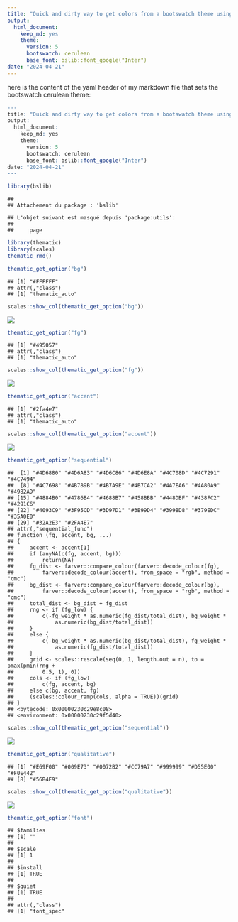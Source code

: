 ```yaml
---
title: "Quick and dirty way to get colors from a bootswatch theme using thematic_rmd and thematic_get_option"
output: 
  html_document:
    keep_md: yes
    theme: 
      version: 5  
      bootswatch: cerulean
      base_font: bslib::font_google("Inter")
date: "2024-04-21"
---
```









here is the content of the yaml header of my markdown file that sets the bootswatch cerulean theme:

```r
---
title: "Quick and dirty way to get colors from a bootswatch theme using thematic_rmd and thematic_get_option"
output: 
  html_document:
    keep_md: yes
    theme: 
      version: 5  
      bootswatch: cerulean
      base_font: bslib::font_google("Inter")
date: "2024-04-21"
---
```



```r
library(bslib)
```

```
## 
## Attachement du package : 'bslib'
```

```
## L'objet suivant est masqué depuis 'package:utils':
## 
##     page
```

```r
library(thematic)
library(scales)
thematic_rmd() 
```


```r
thematic_get_option("bg")
```

```
## [1] "#FFFFFF"
## attr(,"class")
## [1] "thematic_auto"
```


```r
scales::show_col(thematic_get_option("bg"))
```

![](index_files/figure-html/unnamed-chunk-4-1.png)<!-- -->


```r
thematic_get_option("fg")
```

```
## [1] "#495057"
## attr(,"class")
## [1] "thematic_auto"
```



```r
scales::show_col(thematic_get_option("fg"))
```

![](index_files/figure-html/unnamed-chunk-6-1.png)<!-- -->


```r
thematic_get_option("accent")
```

```
## [1] "#2fa4e7"
## attr(,"class")
## [1] "thematic_auto"
```



```r
scales::show_col(thematic_get_option("accent"))
```

![](index_files/figure-html/unnamed-chunk-8-1.png)<!-- -->



```r
thematic_get_option("sequential")
```

```
##  [1] "#4D6880" "#4D6A83" "#4D6C86" "#4D6E8A" "#4C708D" "#4C7291" "#4C7494"
##  [8] "#4C7698" "#4B789B" "#4B7A9E" "#4B7CA2" "#4A7EA6" "#4A80A9" "#4982AD"
## [15] "#4884B0" "#4786B4" "#4688B7" "#458BBB" "#448DBF" "#438FC2" "#4291C6"
## [22] "#4093C9" "#3F95CD" "#3D97D1" "#3B99D4" "#399BD8" "#379EDC" "#35A0E0"
## [29] "#32A2E3" "#2FA4E7"
## attr(,"sequential_func")
## function (fg, accent, bg, ...) 
## {
##     accent <- accent[1]
##     if (anyNA(c(fg, accent, bg))) 
##         return(NA)
##     fg_dist <- farver::compare_colour(farver::decode_colour(fg), 
##         farver::decode_colour(accent), from_space = "rgb", method = "cmc")
##     bg_dist <- farver::compare_colour(farver::decode_colour(bg), 
##         farver::decode_colour(accent), from_space = "rgb", method = "cmc")
##     total_dist <- bg_dist + fg_dist
##     rng <- if (fg_low) {
##         c(-fg_weight * as.numeric(fg_dist/total_dist), bg_weight * 
##             as.numeric(bg_dist/total_dist))
##     }
##     else {
##         c(-bg_weight * as.numeric(bg_dist/total_dist), fg_weight * 
##             as.numeric(fg_dist/total_dist))
##     }
##     grid <- scales::rescale(seq(0, 1, length.out = n), to = pmax(pmin(rng + 
##         0.5, 1), 0))
##     cols <- if (fg_low) 
##         c(fg, accent, bg)
##     else c(bg, accent, fg)
##     (scales::colour_ramp(cols, alpha = TRUE))(grid)
## }
## <bytecode: 0x00000230c29e8c08>
## <environment: 0x00000230c29f5d40>
```



```r
scales::show_col(thematic_get_option("sequential"))
```

![](index_files/figure-html/unnamed-chunk-10-1.png)<!-- -->


```r
thematic_get_option("qualitative")
```

```
## [1] "#E69F00" "#009E73" "#0072B2" "#CC79A7" "#999999" "#D55E00" "#F0E442"
## [8] "#56B4E9"
```



```r
scales::show_col(thematic_get_option("qualitative"))
```

![](index_files/figure-html/unnamed-chunk-12-1.png)<!-- -->



```r
thematic_get_option("font")
```

```
## $families
## [1] ""
## 
## $scale
## [1] 1
## 
## $install
## [1] TRUE
## 
## $quiet
## [1] TRUE
## 
## attr(,"class")
## [1] "font_spec"
```
